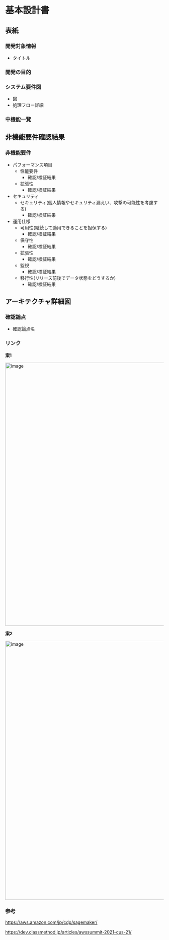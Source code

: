 # 基本設計書
## 表紙
### 開発対象情報
- タイトル

### 開発の目的

### システム要件図
- 図
- 処理フロー詳細

### 中機能一覧

## 非機能要件確認結果
### 非機能要件
- パフォーマンス項目
  - 性能要件
    - 確認/検証結果
  - 拡張性
    - 確認/検証結果
- セキュリティ
  - セキュリティ(個人情報やセキュリティ漏えい、攻撃の可能性を考慮する)
    - 確認/検証結果
- 運用仕様
  - 可用性(継続して適用できることを担保する)
    - 確認/検証結果
  - 保守性
    - 確認/検証結果
  - 拡張性
    - 確認/検証結果
  - 監視
    - 確認/検証結果
  - 移行性(リリース前後でデータ状態をどうするか)
    - 確認/検証結果

## アーキテクチャ詳細図
### 確認論点
  - 確認論点名
### リンク
**案1**

<img width="837" alt="image" src="https://github.com/user-attachments/assets/67ee5854-d672-4f7b-b4d6-7e5b03b31ae0" />


**案2**

<img width="824" alt="image" src="https://github.com/user-attachments/assets/bceee15d-bd22-4290-83b4-030265b61494" />



### 参考
https://aws.amazon.com/jp/cdp/sagemaker/

https://dev.classmethod.jp/articles/awssummit-2021-cus-21/
